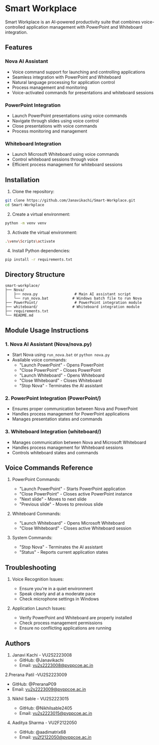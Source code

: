 # Smart Workplace

Smart Workplace is an AI-powered productivity suite that combines voice-controlled application management with PowerPoint and Whiteboard integration.

## Features

### Nova AI Assistant
- Voice command support for launching and controlling applications
- Seamless integration with PowerPoint and Whiteboard
- Natural language processing for application control
- Process management and monitoring
- Voice-activated commands for presentations and whiteboard sessions

### PowerPoint Integration
- Launch PowerPoint presentations using voice commands
- Navigate through slides using voice control
- Close presentations with voice commands
- Process monitoring and management

### Whiteboard Integration
- Launch Microsoft Whiteboard using voice commands
- Control whiteboard sessions through voice
- Efficient process management for whiteboard sessions


## Installation

1. Clone the repository:
```bash
git clone https://github.com/Janavikachi/Smart-Workplace.git
cd Smart-Workplace
```

2. Create a virtual environment:
```bash
python -m venv venv
```

3. Activate the virtual environment:
```bash
.\venv\Scripts\activate
```

4. Install Python dependencies:
```bash
pip install -r requirements.txt
```

## Directory Structure

```
smart-workplace/
├── Nova/
│   ├── nova.py                 # Main AI assistant script
│   └── run_nova.bat           # Windows batch file to run Nova
├── PowerPoint/                 # PowerPoint integration module
├── whiteboard/                # Whiteboard integration module
├── requirements.txt
└── README.md
```

## Module Usage Instructions

### 1. Nova AI Assistant (Nova/nova.py)
- Start Nova using `run_nova.bat` or `python nova.py`
- Available voice commands:
  - "Launch PowerPoint" - Opens PowerPoint
  - "Close PowerPoint" - Closes PowerPoint
  - "Launch Whiteboard" - Opens Whiteboard
  - "Close Whiteboard" - Closes Whiteboard
  - "Stop Nova" - Terminates the AI assistant

### 2. PowerPoint Integration (PowerPoint/)
- Ensures proper communication between Nova and PowerPoint
- Handles process management for PowerPoint applications
- Manages presentation states and commands

### 3. Whiteboard Integration (whiteboard/)
- Manages communication between Nova and Microsoft Whiteboard
- Handles process management for Whiteboard sessions
- Controls whiteboard states and commands

## Voice Commands Reference

1. PowerPoint Commands:
   - "Launch PowerPoint" - Starts PowerPoint application
   - "Close PowerPoint" - Closes active PowerPoint instance
   - "Next slide" - Moves to next slide
   - "Previous slide" - Moves to previous slide

2. Whiteboard Commands:
   - "Launch Whiteboard" - Opens Microsoft Whiteboard
   - "Close Whiteboard" - Closes active Whiteboard session

3. System Commands:
   - "Stop Nova" - Terminates the AI assistant
   - "Status" - Reports current application states

## Troubleshooting

1. Voice Recognition Issues:
   - Ensure you're in a quiet environment
   - Speak clearly and at a moderate pace
   - Check microphone settings in Windows

2. Application Launch Issues:
   - Verify PowerPoint and Whiteboard are properly installed
   - Check process management permissions
   - Ensure no conflicting applications are running
 
 ## Authors

1. Janavi Kachi - VU2S2223008
   - GitHub: @Janavikachi
   - Email: vu2s2223008@pvppcoe.ac.in

2.Prerana Patil -VU2S2223009
   - GitHub: @PreranaP09
   - Email: vu2s2223009@pvppcoe.ac.in

3. Nikhil Sable - VU2S2223015
   - GitHub: @Nikhilsable2405
   - Email: vu2s2223015@pvppcoe.ac.in

4. Aaditya Sharma - VU2F2122050
   - GitHub: @aadimatrix68
   - Email: vu2f2122050@pvppcoe.ac.in
